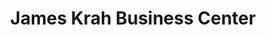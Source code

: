 ---
title: "James Krah Business Center"
url: /zwedru/james-krah-business-center/
shop: Elektronik
---
